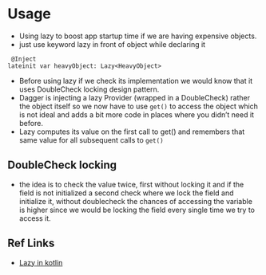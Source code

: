# Usage 

* Using lazy to boost app startup time if we are having expensive objects. 
* just use keyword lazy in front of object while declaring it 
```
 @Inject
lateinit var heavyObject: Lazy<HeavyObject>
```
* Before using lazy if we check its implementation we would know that it uses DoubleCheck locking design pattern. 
* Dagger is injecting a lazy Provider (wrapped in a DoubleCheck) rather the object itself so we now have to use `get()` to access 
 the object which is not ideal and adds a bit more code in places where you didn’t need it before.
 * Lazy computes its value on the first call to get() and remembers that same value for all subsequent calls to `get()`
 
 ## DoubleCheck locking
 
 * the idea is to check the value twice, first without locking it and if the field is not initialized a second check where 
 we lock the field and initialize it, without doublecheck the chances of accessing the variable is higher since we would be 
 locking the field every single time we try to access it.
 
 ## Ref Links
 
 * [Lazy in kotlin](https://proandroiddev.com/deep-dive-into-dagger-lazy-7a5860cca7cc)
